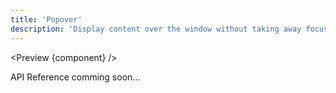 ```yaml
---
title: 'Popover'
description: 'Display content over the window without taking away focus from the current context.'
---
```


<script>
	import {API, Preview} from '$site/index.ts';
	// import data from '$ref/accordion.ts';
	import component from '$site/previews/popover.svelte';
</script>

<Preview {component} />

API Reference comming soon...
